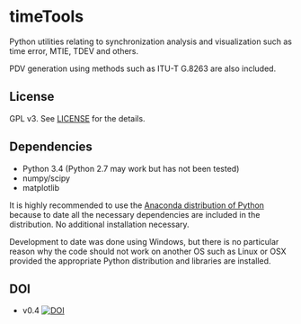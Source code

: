 # timeTools

Python utilities relating to synchronization analysis and visualization such as time error, MTIE, TDEV and others.

PDV generation using methods such as ITU-T G.8263 are also included.

## License
GPL v3. See [LICENSE](LICENSE) for the details.

## Dependencies

* Python 3.4 (Python 2.7 may work but has not been tested)
* numpy/scipy
* matplotlib

It is highly recommended to use the [Anaconda distribution of Python](http://continuum.io/downloads "Anaconda distribution of Python") because to date all the necessary dependencies are included in the distribution. No additional installation necessary.

Development to date was done using Windows, but there is no particular reason why the code should not work on another OS such as Linux or OSX provided the appropriate Python distribution and libraries are installed.

## DOI

- v0.4 [![DOI](https://zenodo.org/badge/10532/blueskyjunkie/timeTools.svg)](http://dx.doi.org/10.5281/zenodo.15797)
